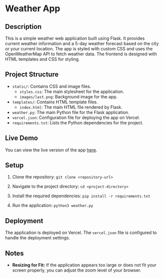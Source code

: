 # Weather App

## Description

This is a simple weather web application built using Flask. It provides current weather information and a 5-day weather forecast based on the city or your current location. The app is styled with custom CSS and uses the OpenWeatherMap API to fetch weather data. The frontend is designed with HTML templates and CSS for styling.

## Project Structure

- `static/`: Contains CSS and image files.
  - `styles.css`: The main stylesheet for the application.
  - `images/last.png`: Background image for the app.
- `templates/`: Contains HTML template files.
  - `index.html`: The main HTML file rendered by Flask.
- `weather.py`: The main Python file for the Flask application.
- `vercel.json`: Configuration file for deploying the app on Vercel.
- `requirements.txt`: Lists the Python dependencies for the project.

## Live Demo

You can view the live version of the app [here](https://weatherapp-pi-one.vercel.app/).

## Setup

1. Clone the repository:
   `git clone <repository-url>`

2. Navigate to the project directory:
   `cd <project-directory>`

3. Install the required dependencies:
   `pip install -r requirements.txt`

4. Run the application:
   `python3 weather.py`

## Deployment

The application is deployed on Vercel. The `vercel.json` file is configured to handle the deployment settings.

## Notes

- **Resizing for Fit:** If the application appears too large or does not fit your screen properly, you can adjust the zoom level of your browser.
